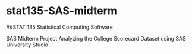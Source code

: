 # stat135-SAS-midterm

##STAT 135 Statistical Computing Software

SAS Midterm Project Analyzing the College Scorecard Dataset using SAS University Studio
